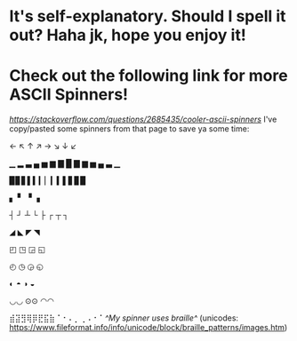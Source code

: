 # It's self-explanatory. Should I spell it out? Haha jk, hope you enjoy it!
# Check out the following link for more ASCII Spinners!
*https://stackoverflow.com/questions/2685435/cooler-ascii-spinners*
I've copy/pasted some spinners from that page to save ya some time:

← ↖ ↑ ↗ → ↘ ↓ ↙

▁ ▂ ▃ ▄ ▅ ▆ ▇ █ ▇ ▆ ▅ ▄ ▃ ▁

▉▊▋▌▍▎▏▎▍▌▋▊▉

▖ ▘ ▝ ▗

┤ ┘ ┴ └ ├ ┌ ┬ ┐

◢ ◣ ◤ ◥

◰ ◳ ◲ ◱

◴ ◷ ◶ ◵

◐ ◓ ◑ ◒

◡◡ ⊙⊙ ◠◠

⣾⣽⣻⢿⡿⣟⣯⣷ ⠁⠂⠄⡀⢀⠠⠐⠈
*^My spinner uses braille^* (unicodes: https://www.fileformat.info/info/unicode/block/braille_patterns/images.htm)

